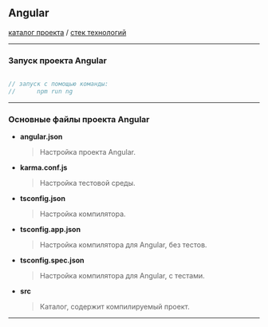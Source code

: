 ## Angular

[каталог проекта](https://github.com/LisShamenko/NodeJS-technology-stack/tree/master/AngularTechno) / [стек технологий](https://github.com/LisShamenko/NodeJS-technology-stack/blob/master/README.md)
____

### Запуск проекта Angular

```javascript

// запуск с помощью команды:
//      npm run ng

```
____

### Основные файлы проекта Angular

- **angular.json**
    > Настройка проекта Angular.
- **karma.conf.js**
    > Настройка тестовой среды.
- **tsconfig.json**
    > Настройка компилятора.
- **tsconfig.app.json**
    > Настройка компилятора для Angular, без тестов.
- **tsconfig.spec.json**
    > Настройка компилятора для Angular, с тестами.
- **src**
    > Каталог, содержит компилируемый проект.
____ 